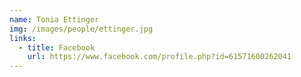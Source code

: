 ```yaml
---
name: Tonia Ettinger
img: /images/people/ettinger.jpg
links:
  - title: Facebook
    url: https://www.facebook.com/profile.php?id=61571600262041
---
```

